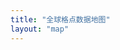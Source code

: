```yaml
---
title: "全球格点数据地图"
layout: "map"
---
```


<div id="map" style="height: 90vh;"></div>

<!-- 引入Leaflet CSS -->
<link rel="stylesheet" href="https://unpkg.com/leaflet@1.9.4/dist/leaflet.css">
<!-- 引入自定义CSS -->
<style>
#map { 
  height: 90vh; 
  width: 100%;
}
.info {
  padding: 6px 8px;
  font: 14px/16px Arial, Helvetica, sans-serif;
  background: white;
  background: rgba(255,255,255,0.8);
  box-shadow: 0 0 15px rgba(0,0,0,0.2);
  border-radius: 5px;
}
</style>

<!-- 引入Leaflet JS -->
<script src="https://unpkg.com/leaflet@1.9.4/dist/leaflet.js"></script>

<!-- 自定义地图脚本 -->
<script>
document.addEventListener("DOMContentLoaded", function() {
  // 初始化地图
  var map = L.map('map').setView([20, 0], 2);

  // 添加底图
  L.tileLayer('https://{s}.tile.openstreetmap.org/{z}/{x}/{y}.png', {
    attribution: '© OpenStreetMap contributors'
  }).addTo(map);

  // 加载GeoJSON数据
  fetch('/data/pv_cf_2020.geojson')
    .then(response => response.json())
    .then(data => {
      // 创建样式函数
      function getStyle(feature) {
        return {
          weight: 1,
          opacity: 1,
          color: '#333',
          fillOpacity: 0.6,
          fillColor: '#555'
        };
      }

      // 创建弹窗内容
      function onEachFeature(feature, layer) {
        if (feature.properties) {
          layer.bindPopup(() => {
            const props = Object.entries(feature.properties)
              .map(([k,v]) => `<strong>${k}:</strong> ${v}`).join('<br>');
            return props;
          });
        }
      }

      // 添加GeoJSON图层
      L.geoJSON(data, {
        style: getStyle,
        onEachFeature: onEachFeature
      }).addTo(map);
    })
    .catch(error => console.error('Error loading GeoJSON:', error));
});
</script>